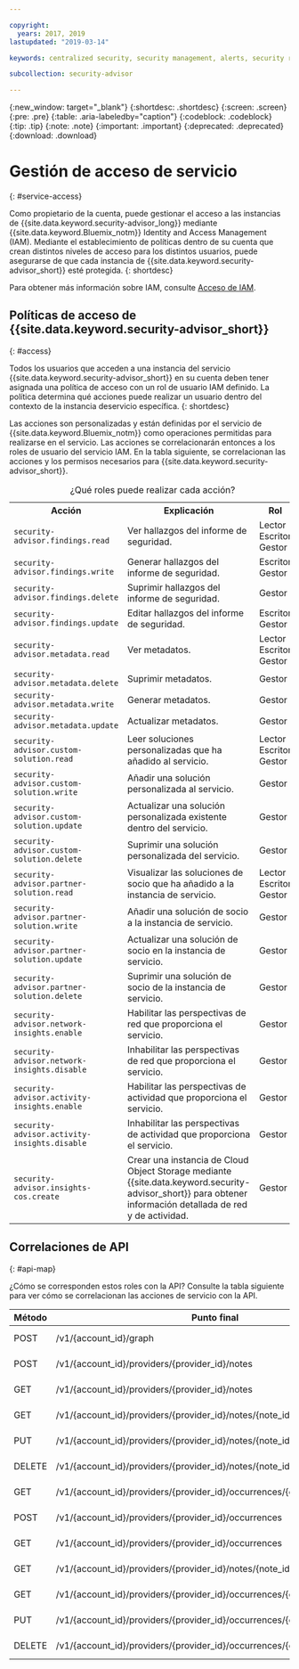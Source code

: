```yaml
---

copyright:
  years: 2017, 2019
lastupdated: "2019-03-14"

keywords: centralized security, security management, alerts, security risk, insights, threat detection

subcollection: security-advisor

---
```


{:new_window: target="_blank"}
{:shortdesc: .shortdesc}
{:screen: .screen}
{:pre: .pre}
{:table: .aria-labeledby="caption"}
{:codeblock: .codeblock}
{:tip: .tip}
{:note: .note}
{:important: .important}
{:deprecated: .deprecated}
{:download: .download}



# Gestión de acceso de servicio
{: #service-access}

Como propietario de la cuenta, puede gestionar el acceso a las instancias de {{site.data.keyword.security-advisor_long}} mediante {{site.data.keyword.Bluemix_notm}} Identity and Access Management (IAM). Mediante el establecimiento de políticas dentro de su cuenta que crean distintos niveles de acceso para los distintos usuarios, puede asegurarse de que cada instancia de {{site.data.keyword.security-advisor_short}} esté protegida.
{: shortdesc}

Para obtener más información sobre IAM, consulte [Acceso de IAM](/docs/iam?topic=iam-userroles).

## Políticas de acceso de {{site.data.keyword.security-advisor_short}}
{: #access}

Todos los usuarios que acceden a una instancia del servicio {{site.data.keyword.security-advisor_short}} en su cuenta deben tener asignada una política de acceso con un rol de usuario IAM definido. La política determina qué acciones puede realizar un usuario dentro del contexto de la instancia deservicio específica.
{: shortdesc}

Las acciones son personalizadas y están definidas por el servicio de {{site.data.keyword.Bluemix_notm}} como operaciones permitidas para realizarse en el servicio. Las acciones se correlacionarán entonces a los roles de usuario del servicio IAM. En la tabla siguiente, se correlacionan las acciones y los permisos necesarios para {{site.data.keyword.security-advisor_short}}.

<table><caption>¿Qué roles puede realizar cada acción?</caption>
  <col width="40%">
  <col width="40%">
  <col width="20%">
  <tr>
    <th>Acción</th>
    <th>Explicación</th>
    <th>Rol</th>
  </tr>
  <tr>
    <td><code>security-advisor.findings.read</code></td>
    <td>Ver hallazgos del informe de seguridad.</td>
    <td>Lector</br>Escritor</br>Gestor</td>
  </tr>
  <tr>
    <td><code>security-advisor.findings.write</code></td>
    <td>Generar hallazgos del informe de seguridad.</td>
    <td>Escritor</br>Gestor</td>
  </tr>
  <tr>
    <td><code>security-advisor.findings.delete</code></td>
    <td>Suprimir hallazgos del informe de seguridad.</td>
    <td>Gestor</td>
  </tr>
  <tr>
    <td><code>security-advisor.findings.update</code></td>
    <td>Editar hallazgos del informe de seguridad.</td>
    <td>Escritor</br>Gestor</td>
  </tr>
  <tr>
    <td><code>security-advisor.metadata.read</code></td>
    <td>Ver metadatos.</td>
    <td>Lector</br>Escritor</br>Gestor</td>
  </tr>
  <tr>
    <td><code>security-advisor.metadata.delete</code></td>
    <td>Suprimir metadatos.</td>
    <td>Gestor</td>
  </tr>
  <tr>
    <td><code>security-advisor.metadata.write</code></td>
    <td>Generar metadatos.</td>
    <td>Gestor</td>
  </tr>
  <tr>
    <td><code>security-advisor.metadata.update</code></td>
    <td>Actualizar metadatos.</td>
    <td>Gestor</td>
  </tr>
  <tr>
    <td><code>security-advisor.custom-solution.read</code></td>
    <td>Leer soluciones personalizadas que ha añadido al servicio.</td>
    <td>Lector</br>Escritor</br>Gestor</td>
  </tr>
  <tr>
    <td><code>security-advisor.custom-solution.write</code></td>
    <td>Añadir una solución personalizada al servicio.</td>
    <td>Gestor</td>
  </tr>
  <tr>
    <td><code>security-advisor.custom-solution.update</code></td>
    <td>Actualizar una solución personalizada existente dentro del servicio.</td>
    <td>Gestor</td>
  </tr>
  <tr>
    <td><code>security-advisor.custom-solution.delete</code></td>
    <td>Suprimir una solución personalizada del servicio.</td>
    <td>Gestor</td>
  </tr>
  <tr>
    <td><code>security-advisor.partner-solution.read</code></td>
    <td>Visualizar las soluciones de socio que ha añadido a la instancia de servicio.</td>
    <td>Lector</br>Escritor</br>Gestor</td>
  </tr>
  <tr>
    <td><code>security-advisor.partner-solution.write</code></td>
    <td>Añadir una solución de socio a la instancia de servicio.</td>
    <td>Gestor</td>
  </tr>
  <tr>
    <td><code>security-advisor.partner-solution.update</code></td>
    <td>Actualizar una solución de socio en la instancia de servicio.</td>
    <td>Gestor</td>
  </tr>
  <tr>
    <td><code>security-advisor.partner-solution.delete</code></td>
    <td>Suprimir una solución de socio de la instancia de servicio.</td>
    <td>Gestor</td>
  </tr>
  <tr>
    <td><code>security-advisor.network-insights.enable</code></td>
    <td>Habilitar las perspectivas de red que proporciona el servicio.</td>
    <td>Gestor</td>
  </tr>
  <tr>
    <td><code>security-advisor.network-insights.disable</code></td>
    <td>Inhabilitar las perspectivas de red que proporciona el servicio.</td>
    <td>Gestor</td>
  </tr>
  <tr>
    <td><code>security-advisor.activity-insights.enable</code></td>
    <td>Habilitar las perspectivas de actividad que proporciona el servicio.</td>
    <td>Gestor</td>
  </tr>
  <tr>
    <td><code>security-advisor.activity-insights.disable</code></td>
    <td>Inhabilitar las perspectivas de actividad que proporciona el servicio.</td>
    <td>Gestor</td>
  </tr>
  <tr>
    <td><code>security-advisor.insights-cos.create</code></td>
    <td>Crear una instancia de Cloud Object Storage mediante {{site.data.keyword.security-advisor_short}} para obtener información detallada de red y de actividad.</td>
    <td>Gestor</td>
  </tr>
</table>

## Correlaciones de API
{: #api-map}

¿Cómo se corresponden estos roles con la API? Consulte la tabla siguiente para ver cómo se correlacionan las acciones de servicio con la API.


| Método | Punto final                                                                  |  Acción de servicio                  |
|--------|---------------------------------------------------------------------------|----------------------------------|
| POST   | /v1/{account_id}/graph                                                    | security-advisor.findings.read   |
| POST   | /v1/{account_id}/providers/{provider_id}/notes                            | security-advisor.metadata.write  |
| GET    | /v1/{account_id}/providers/{provider_id}/notes                            | security-advisor.metadata.read   |
| GET    | /v1/{account_id}/providers/{provider_id}/notes/{note_id}                  | security-advisor.metadata.read   |
| PUT    | /v1/{account_id}/providers/{provider_id}/notes/{note_id}                  | security-advisor.metadata.update |
| DELETE | /v1/{account_id}/providers/{provider_id}/notes/{note_id}                  | security-advisor.metadata.delete |
| GET    | /v1/{account_id}/providers/{provider_id}/occurrences/{occurrence_id}/note | security-advisor.findings.read   |
| POST   | /v1/{account_id}/providers/{provider_id}/occurrences                      | security-advisor.findings.write  |
| GET    | /v1/{account_id}/providers/{provider_id}/occurrences                      | security-advisor.findings.read   |
| GET    | /v1/{account_id}/providers/{provider_id}/notes/{note_id}/occurrences      | security-advisor.findings.read   |
| GET    | /v1/{account_id}/providers/{provider_id}/occurrences/{occurrence_id}      | security-advisor.findings.read   |
| PUT    | /v1/{account_id}/providers/{provider_id}/occurrences/{occurrence_id}      | security-advisor.findings.update |
| DELETE | /v1/{account_id}/providers/{provider_id}/occurrences/{occurrence_id}      | security-advisor.findings.delete |
